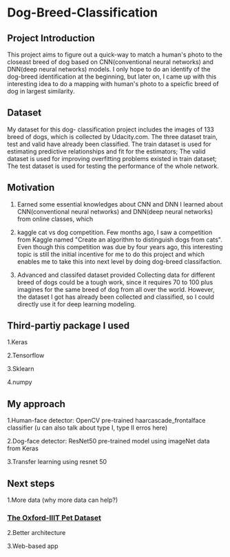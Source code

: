 # Dog-Breed-Classification

## Project Introduction
This project aims to figure out a quick-way to match a human's photo to the closeast breed of dog based on CNN(conventional neural networks) and DNN(deep neural networks) models. I only hope to do an identify of the dog-breed identification at the beginning, but later on, I came up with this interesting idea to do a mapping with human's photo to a speicfic breed of dog in largest similarity.

## Dataset
My dataset for this dog- classification project includes the images of 133 breed of dogs, which is collected by Udacity.com. The three dataset train, test and valid have already been classified. The train dataset is used for estimating predictive relationships and fit for the estimators; The valid dataset is used for improving overfitting problems existed in train dataset; The test dataset is used for testing the performance of the whole network.

## Motivation
1. Earned some essential knowledges about CNN and DNN 
I learned about CNN(conventional neural networks) and DNN(deep neural networks) from online classes, which 

2. kaggle cat vs dog competition. 
Few months ago, I saw a competition from Kaggle named "Create an algorithm to distinguish dogs from cats". Even though this competition was due by four years ago, this interesting topic is still the initial incentive for me to do this project and which enables me to take this into next level by doing dog-breed classifaction.

3. Advanced and classifed dataset provided
Collecting data for different breed of dogs could be a tough work, since it requires 70 to 100 plus imagines for the same breed of dog from all over the world. However, the dataset I got has already been collected and classified, so I could directly use it for deep learning modeling.

## Third-partiy package I used
1.Keras

2.Tensorflow

3.Sklearn

4.numpy

## My approach
1.Human-face detector: OpenCV pre-trained haarcascade_frontalface classifier 
(u can also talk about type I, type II erros here)

2.Dog-face detector: ResNet50 pre-trained model using imageNet data from Keras

3.Transfer learning using resnet 50


## Next steps
1.More data (why more data can help?)
### [The Oxford-IIIT Pet Dataset](http://www.robots.ox.ac.uk/~vgg/data/pets/)

2.Better architecture

3.Web-based app

